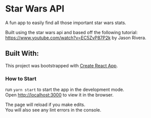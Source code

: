 # Star Wars API 

A fun app to easily find all those important star wars stats. 

Built using the star wars api and based off the following tutorial: https://www.youtube.com/watch?v=EC5ZvP87P2k by Jason Rivera. 

## Built With: 

This project was bootstrapped with [Create React App](https://github.com/facebook/create-react-app).

### How to Start

run `yarn start` to start the app in the development mode.\
Open [http://localhost:3000](http://localhost:3000) to view it in the browser.

The page will reload if you make edits.\
You will also see any lint errors in the console.